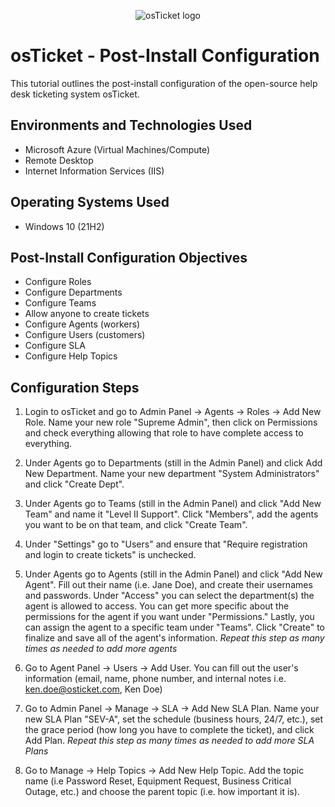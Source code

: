 <p align="center">
<img src="https://i.imgur.com/Clzj7Xs.png" alt="osTicket logo"/>
</p>

<h1>osTicket - Post-Install Configuration</h1>
This tutorial outlines the post-install configuration of the open-source help desk ticketing system osTicket.<br />


<h2>Environments and Technologies Used</h2>

- Microsoft Azure (Virtual Machines/Compute)
- Remote Desktop
- Internet Information Services (IIS)

<h2>Operating Systems Used </h2>

- Windows 10</b> (21H2)

<h2>Post-Install Configuration Objectives</h2>

- Configure Roles
- Configure Departments
- Configure Teams
- Allow anyone to create tickets
- Configure Agents (workers)
- Configure Users (customers)
- Configure SLA
- Configure Help Topics

<h2>Configuration Steps</h2>

1. Login to osTicket and go to Admin Panel -> Agents -> Roles -> Add New Role. Name your new role "Supreme Admin", then click on Permissions and check everything allowing that role to have complete access to everything.

2. Under Agents go to Departments (still in the Admin Panel) and click Add New Department. Name your new department "System Administrators" and click "Create Dept".

3. Under Agents go to Teams (still in the Admin Panel) and click "Add New Team" and name it "Level II Support". Click "Members", add the agents you want to be on that team, and click "Create Team".

4. Under "Settings" go to "Users" and ensure that "Require registration and login to create tickets" is unchecked.

5. Under Agents go to Agents (still in the Admin Panel) and click "Add New Agent". Fill out their name (i.e. Jane Doe), and create their usernames and passwords. Under "Access" you can select the department(s) the agent is allowed to access. You can get more specific about the permissions for the agent if you want under "Permissions." Lastly, you can assign the agent to a specific team under "Teams". Click "Create" to finalize and save all of the agent's information. *Repeat this step as many times as needed to add more agents*

6. Go to Agent Panel -> Users -> Add User. You can fill out the user's information (email, name, phone number, and internal notes i.e. ken.doe@osticket.com, Ken Doe)

7. Go to Admin Panel -> Manage -> SLA -> Add New SLA Plan. Name your new SLA Plan "SEV-A", set the schedule (business hours, 24/7, etc.), set the grace period (how long you have to complete the ticket), and click Add Plan. *Repeat this step as many times as needed to add more SLA Plans*

8. Go to Manage -> Help Topics -> Add New Help Topic. Add the topic name (i.e Password Reset, Equipment Request, Business Critical Outage, etc.) and choose the parent topic (i.e. how important it is).
